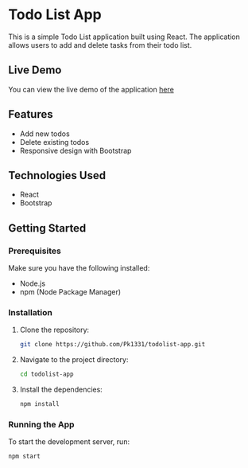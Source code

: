 # Todo List App

This is a simple Todo List application built using React. The application allows users to add and delete tasks from their todo list.

## Live Demo
   You can view the live demo of the application [here](https://pk1331.github.io/TodoList-using-React/)

## Features

- Add new todos
- Delete existing todos
- Responsive design with Bootstrap

## Technologies Used

- React
- Bootstrap

## Getting Started

### Prerequisites

Make sure you have the following installed:

- Node.js
- npm (Node Package Manager)

### Installation

1. Clone the repository:

    ```sh
    git clone https://github.com/Pk1331/todolist-app.git
    ```

2. Navigate to the project directory:

    ```sh
    cd todolist-app
    ```

3. Install the dependencies:

    ```sh
    npm install
    ```

### Running the App

To start the development server, run:

```sh
npm start
